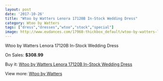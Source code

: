 ```yaml
---
layout: post
date: '2017-10-26'
title: "Wtoo by Watters Lenora 17120B In-Stock Wedding Dress"
category: Wtoo by Watters
tags: ["dress","dresses","wtoo","stock","special"]
image: http://www.eudances.com/17968-thickbox_default/wtoo-by-watters-lenora-17120b-in-stock-wedding-dress.jpg
---
```

Wtoo by Watters Lenora 17120B In-Stock Wedding Dress

On Sales: **$308.99**
<a href="https://www.eudances.com/en/wtoo-by-watters/5216-wtoo-by-watters-lenora-17120b-in-stock-wedding-dress.html"><amp-img layout="responsive" width="600" height="600" src="//www.eudances.com/17968-thickbox_default/wtoo-by-watters-lenora-17120b-in-stock-wedding-dress.jpg" alt="Wtoo by Watters Lenora 17120B In-Stock Wedding Dress 0" /></a>
<a href="https://www.eudances.com/en/wtoo-by-watters/5216-wtoo-by-watters-lenora-17120b-in-stock-wedding-dress.html"><amp-img layout="responsive" width="600" height="600" src="//www.eudances.com/17973-thickbox_default/wtoo-by-watters-lenora-17120b-in-stock-wedding-dress.jpg" alt="Wtoo by Watters Lenora 17120B In-Stock Wedding Dress 1" /></a>
<a href="https://www.eudances.com/en/wtoo-by-watters/5216-wtoo-by-watters-lenora-17120b-in-stock-wedding-dress.html"><amp-img layout="responsive" width="600" height="600" src="//www.eudances.com/17972-thickbox_default/wtoo-by-watters-lenora-17120b-in-stock-wedding-dress.jpg" alt="Wtoo by Watters Lenora 17120B In-Stock Wedding Dress 2" /></a>
<a href="https://www.eudances.com/en/wtoo-by-watters/5216-wtoo-by-watters-lenora-17120b-in-stock-wedding-dress.html"><amp-img layout="responsive" width="600" height="600" src="//www.eudances.com/17971-thickbox_default/wtoo-by-watters-lenora-17120b-in-stock-wedding-dress.jpg" alt="Wtoo by Watters Lenora 17120B In-Stock Wedding Dress 3" /></a>
<a href="https://www.eudances.com/en/wtoo-by-watters/5216-wtoo-by-watters-lenora-17120b-in-stock-wedding-dress.html"><amp-img layout="responsive" width="600" height="600" src="//www.eudances.com/17970-thickbox_default/wtoo-by-watters-lenora-17120b-in-stock-wedding-dress.jpg" alt="Wtoo by Watters Lenora 17120B In-Stock Wedding Dress 4" /></a>
<a href="https://www.eudances.com/en/wtoo-by-watters/5216-wtoo-by-watters-lenora-17120b-in-stock-wedding-dress.html"><amp-img layout="responsive" width="600" height="600" src="//www.eudances.com/17969-thickbox_default/wtoo-by-watters-lenora-17120b-in-stock-wedding-dress.jpg" alt="Wtoo by Watters Lenora 17120B In-Stock Wedding Dress 5" /></a>

Buy it: [Wtoo by Watters Lenora 17120B In-Stock Wedding Dress](https://www.eudances.com/en/wtoo-by-watters/5216-wtoo-by-watters-lenora-17120b-in-stock-wedding-dress.html "Wtoo by Watters Lenora 17120B In-Stock Wedding Dress")

View more: [Wtoo by Watters](https://www.eudances.com/en/49-wtoo-by-watters "Wtoo by Watters")